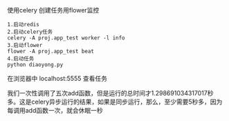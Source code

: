 使用celery 创建任务用flower监控



```
1.启动redis
2.启动celery任务
celery -A proj.app_test worker -l info
3.启动flower
flower -A proj.app_test beat
4.启动任务
python diaoyong.py
```

在浏览器中 localhost:5555 查看任务

我们一次性调用了五次add函数，但是运行的总时间才1.298691034317017秒多。这是celery异步运行的结果，如果是同步运行，那么，至少需要5秒多，因为每调用add函数一次，就会休眠一秒

